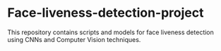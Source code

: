 # Face-liveness-detection-project
This repository contains scripts and models for face liveness detection using CNNs and Computer Vision techniques.
